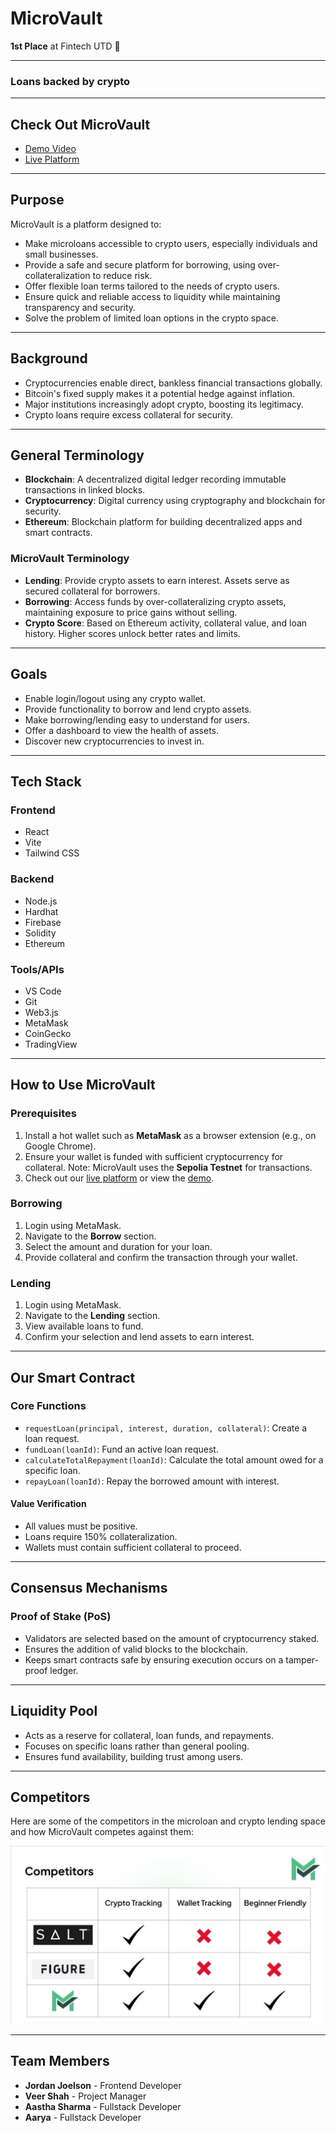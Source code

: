 # MicroVault
**1st Place** at Fintech UTD 🥇

---

### Loans backed by crypto

---

## **Check Out MicroVault**
- [Demo Video](https://www.loom.com/share/d1e10cd0cd11451a80ec17108e2db7b4?sid=951ccc05-a3b3-4ad4-8840-9afd265aaf27)
- [Live Platform](https://microvault.netlify.app)

---

## **Purpose**
MicroVault is a platform designed to:

- Make microloans accessible to crypto users, especially individuals and small businesses.
- Provide a safe and secure platform for borrowing, using over-collateralization to reduce risk.
- Offer flexible loan terms tailored to the needs of crypto users.
- Ensure quick and reliable access to liquidity while maintaining transparency and security.
- Solve the problem of limited loan options in the crypto space.

---

## **Background**
- Cryptocurrencies enable direct, bankless financial transactions globally.
- Bitcoin's fixed supply makes it a potential hedge against inflation.
- Major institutions increasingly adopt crypto, boosting its legitimacy.
- Crypto loans require excess collateral for security.

---

## **General Terminology**

- **Blockchain**: A decentralized digital ledger recording immutable transactions in linked blocks.
- **Cryptocurrency**: Digital currency using cryptography and blockchain for security.
- **Ethereum**: Blockchain platform for building decentralized apps and smart contracts.

### **MicroVault Terminology**

- **Lending**: Provide crypto assets to earn interest. Assets serve as secured collateral for borrowers.
- **Borrowing**: Access funds by over-collateralizing crypto assets, maintaining exposure to price gains without selling.
- **Crypto Score**: Based on Ethereum activity, collateral value, and loan history. Higher scores unlock better rates and limits.

---

## **Goals**

- Enable login/logout using any crypto wallet.
- Provide functionality to borrow and lend crypto assets.
- Make borrowing/lending easy to understand for users.
- Offer a dashboard to view the health of assets.
- Discover new cryptocurrencies to invest in.

---

## **Tech Stack**

### **Frontend**
- React
- Vite
- Tailwind CSS

### **Backend**
- Node.js
- Hardhat
- Firebase
- Solidity
- Ethereum

### **Tools/APIs**
- VS Code
- Git
- Web3.js
- MetaMask
- CoinGecko
- TradingView

---

## **How to Use MicroVault**

### Prerequisites

1. Install a hot wallet such as **MetaMask** as a browser extension (e.g., on Google Chrome).
2. Ensure your wallet is funded with sufficient cryptocurrency for collateral. Note: MicroVault uses the **Sepolia Testnet** for transactions.
3. Check out our [live platform](https://microvault.netlify.app) or view the [demo](https://www.loom.com/share/d1e10cd0cd11451a80ec17108e2db7b4?sid=951ccc05-a3b3-4ad4-8840-9afd265aaf27).

### Borrowing
1. Login using MetaMask.
2. Navigate to the **Borrow** section.
3. Select the amount and duration for your loan.
4. Provide collateral and confirm the transaction through your wallet.

### Lending
1. Login using MetaMask.
2. Navigate to the **Lending** section.
3. View available loans to fund.
4. Confirm your selection and lend assets to earn interest.

---

## **Our Smart Contract**

### Core Functions

- `requestLoan(principal, interest, duration, collateral)`: Create a loan request.
- `fundLoan(loanId)`: Fund an active loan request.
- `calculateTotalRepayment(loanId)`: Calculate the total amount owed for a specific loan.
- `repayLoan(loanId)`: Repay the borrowed amount with interest.

#### Value Verification
- All values must be positive.
- Loans require 150% collateralization.
- Wallets must contain sufficient collateral to proceed.

---

## **Consensus Mechanisms**

### Proof of Stake (PoS)

- Validators are selected based on the amount of cryptocurrency staked.
- Ensures the addition of valid blocks to the blockchain.
- Keeps smart contracts safe by ensuring execution occurs on a tamper-proof ledger.

---

## **Liquidity Pool**

- Acts as a reserve for collateral, loan funds, and repayments.
- Focuses on specific loans rather than general pooling.
- Ensures fund availability, building trust among users.

---

## **Competitors**

Here are some of the competitors in the microloan and crypto lending space and how MicroVault competes against them:

![Competitors](images/Competitors.JPG)

---

## **Team Members**

- **Jordan Joelson** - Frontend Developer
- **Veer Shah** - Project Manager
- **Aastha Sharma** - Fullstack Developer
- **Aarya** - Fullstack Developer
